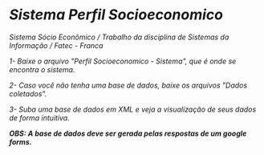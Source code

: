 <h1> <b><i>Sistema Perfil Socioeconomico</b></em> </h1>

Sistema Sócio Econômico / Trabalho da disciplina de Sistemas da Informação / Fatec - Franca

1- Baixe o arquivo "Perfil Socioeconomico - Sistema", que é onde se encontra o sistema.

2- Caso você não tenha uma base de dados, baixe os arquivos "Dados coletados".

3- Suba uma base de dados em XML e veja a visualização de seus dados de forma intuitiva.

<strong>OBS: A base de dados deve ser gerada pelas respostas de um google forms.</strong>
